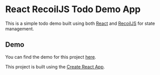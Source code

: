 # React RecoilJS Todo Demo App

This is a simple todo demo built using both [React](https://reactjs.org/) and
[RecoilJS](https://recoiljs.org/) for state management.

## Demo

You can find the demo for this project [here](https://mainawycliffe.github.io/react-recoiljs-todo-demo-app/).

This project is built using the [Create React App](https://create-react-app.dev/).
